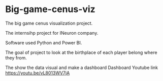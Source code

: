 # Big-game-cenus-viz
The big game cenus visualization project.

The internsihp project for INeuron company.

Software used Python and Power BI.

The goal of project to look at the birthplace of each player belong where they from.

The show the data visual and make a dashboard
Dashboard  Youtube link https://youtu.be/vL8013WV7jA
